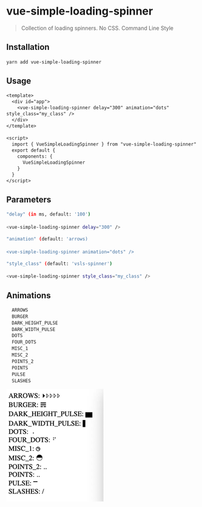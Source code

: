 # vue-simple-loading-spinner

> Collection of loading spinners. No CSS. Command Line Style

## Installation

``` bash
yarn add vue-simple-loading-spinner
```

## Usage

``` vue
<template>
  <div id="app">
    <vue-simple-loading-spinner delay="300" animation="dots" style_class="my_class" />
  </div>
</template>

<script>
  import { VueSimpleLoadingSpinner } from "vue-simple-loading-spinner"
  export default {
    components: {
      VueSimpleLoadingSpinner
    }
  }
</script>
```

## Parameters

``` bash
"delay" (in ms, default: '100')

<vue-simple-loading-spinner delay="300" />
```

``` bash
"animation" (default: 'arrows)

<vue-simple-loading-spinner animation="dots" />
```

``` bash
"style_class" (default: 'vsls-spinner')

<vue-simple-loading-spinner style_class="my_class" />
```

## Animations

``` bash
  ARROWS
  BURGER
  DARK_HEIGHT_PULSE
  DARK_WIDTH_PULSE
  DOTS
  FOUR_DOTS
  MISC_1
  MISC_2
  POINTS_2
  POINTS
  PULSE
  SLASHES
```

![vue-simple-loading-spinner demo](/assets/images/spinners_demo.gif "Demo")
